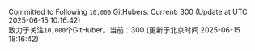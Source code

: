 Committed to Following `10,000` GitHubers. Current: <!-- FOLLOWING_COUNT -->300<!-- FOLLOWING_COUNT --> (Update at UTC <!-- LAST_UPDATED -->2025-06-15 10:16:42<!-- LAST_UPDATED -->)<br>
致力于关注`10,000`个GitHuber。当前：<!-- FOLLOWING_COUNT -->300<!-- FOLLOWING_COUNT --> (更新于北京时间 <!-- LAST_UPDATED_CST -->2025-06-15 18:16:42<!-- LAST_UPDATED_CST -->)
